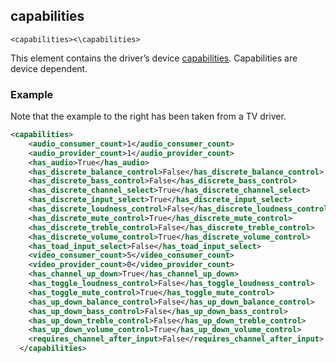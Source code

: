 
## capabilities

`<capabilities><\capabilities>`


This element contains the driver’s device [capabilities][1]. Capabilities are device dependent.


### Example

Note that the example to the right has been taken from a TV driver.

```xml
<capabilities>
    <audio_consumer_count>1</audio_consumer_count>
    <audio_provider_count>1</audio_provider_count>
    <has_audio>True</has_audio>
    <has_discrete_balance_control>False</has_discrete_balance_control>
    <has_discrete_bass_control>False</has_discrete_bass_control>
    <has_discrete_channel_select>True</has_discrete_channel_select>
    <has_discrete_input_select>True</has_discrete_input_select>
    <has_discrete_loudness_control>False</has_discrete_loudness_control>
    <has_discrete_mute_control>True</has_discrete_mute_control>
    <has_discrete_treble_control>False</has_discrete_treble_control>
    <has_discrete_volume_control>True</has_discrete_volume_control>
    <has_toad_input_select>False</has_toad_input_select>
    <video_consumer_count>5</video_consumer_count>
    <video_provider_count>0</video_provider_count>
    <has_channel_up_down>True</has_channel_up_down>
    <has_toggle_loudness_control>False</has_toggle_loudness_control>
    <has_toggle_mute_control>True</has_toggle_mute_control>
    <has_up_down_balance_control>False</has_up_down_balance_control>
    <has_up_down_bass_control>False</has_up_down_bass_control>
    <has_up_down_treble_control>False</has_up_down_treble_control>
    <has_up_down_volume_control>True</has_up_down_volume_control>
    <requires_channel_after_input>False</requires_channel_after_input>
  </capabilities>
```


[1]:	https://control4.github.io/docs-driverworks-fundamentals/#capabilities